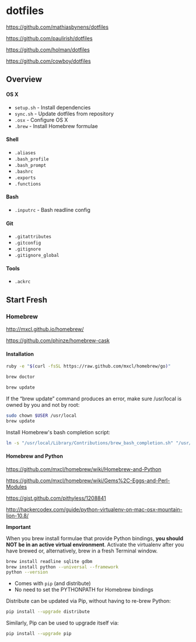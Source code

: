 # dotfiles

https://github.com/mathiasbynens/dotfiles

https://github.com/paulirish/dotfiles

https://github.com/holman/dotfiles

https://github.com/cowboy/dotfiles

## Overview

#### OS X
* `setup.sh` - Install dependencies
* `sync.sh` - Update dotfiles from repository
* `.osx` - Configure OS X
* `.brew` - Install Homebrew formulae

#### Shell
* `.aliases`
* `.bash_profile`
* `.bash_prompt`
* `.bashrc`
* `.exports`
* `.functions`

#### Bash
* `.inputrc` - Bash readline config

#### Git
* `.gitattributes`
* `.gitconfig`
* `.gitignore`
* `.gitignore_global`

#### Tools
* `.ackrc`

## Start Fresh

### Homebrew

http://mxcl.github.io/homebrew/

https://github.com/phinze/homebrew-cask

#### Installation

```bash
ruby -e "$(curl -fsSL https://raw.github.com/mxcl/homebrew/go)"
```

```bash
brew doctor
```

```bash
brew update
```

If the “brew update” command produces an error, make sure /usr/local is owned by you and not by root:
```bash
sudo chown $USER /usr/local
brew update
```

Install Homebrew's bash completion script:
```bash
ln -s "/usr/local/Library/Contributions/brew_bash_completion.sh" "/usr/local/etc/bash_completion.d"
```

#### Homebrew and Python

https://github.com/mxcl/homebrew/wiki/Homebrew-and-Python

https://github.com/mxcl/homebrew/wiki/Gems%2C-Eggs-and-Perl-Modules

https://gist.github.com/pithyless/1208841

http://hackercodex.com/guide/python-virtualenv-on-mac-osx-mountain-lion-10.8/

__Important__

When you brew install formulae that provide Python bindings, **you should NOT be in an active virtual environment**.
Activate the virtualenv after you have brewed or, alternatively, brew in a fresh Terminal window.

```bash
brew install readline sqlite gdbm
brew install python --universal --framework
python --version
```

  * Comes with ```pip``` (and distribute)
  * No need to set the PYTHONPATH for Homebrew bindings

Distribute can be updated via Pip, without having to re-brew Python:
```bash
pip install --upgrade distribute
```

Similarly, Pip can be used to upgrade itself via:
```bash
pip install --upgrade pip
```
